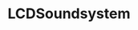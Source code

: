 ---
title: LCDSoundsystem
crosslinks:
- FrankOcean
- soulwax
- LiveFromNewYork
- livven
- Coachella
- mirin
- Kanye
- leakthreads
- AnimalCollective
- indieheads
- AMAAggregator
- analog
- KendrickLamar
- nevertellmetheodds
---